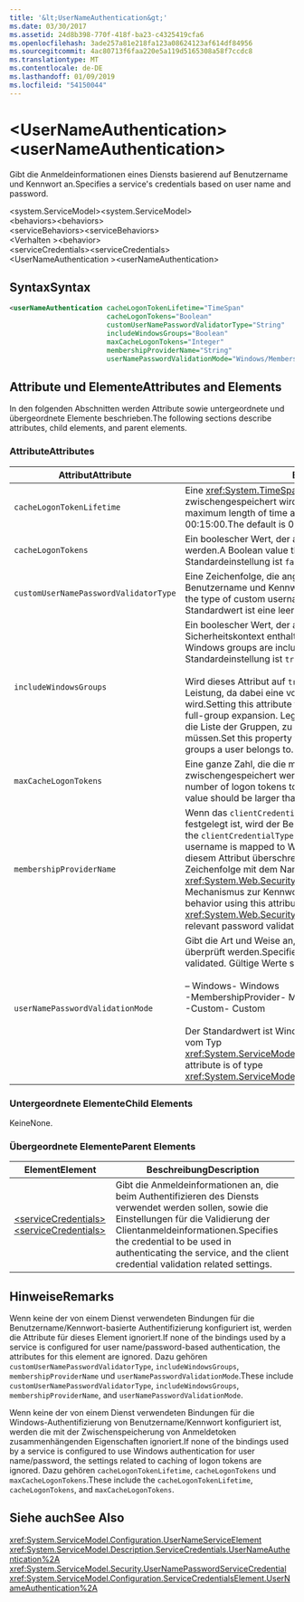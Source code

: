 ```yaml
---
title: '&lt;UserNameAuthentication&gt;'
ms.date: 03/30/2017
ms.assetid: 24d8b398-770f-418f-ba23-c4325419cfa6
ms.openlocfilehash: 3ade257a81e218fa123a08624123af614df84956
ms.sourcegitcommit: 4ac80713f6faa220e5a119d5165308a58f7ccdc8
ms.translationtype: MT
ms.contentlocale: de-DE
ms.lasthandoff: 01/09/2019
ms.locfileid: "54150044"
---
```

# <a name="ltusernameauthenticationgt"></a><span data-ttu-id="ddc65-102">&lt;UserNameAuthentication&gt;</span><span class="sxs-lookup"><span data-stu-id="ddc65-102">&lt;userNameAuthentication&gt;</span></span>
<span data-ttu-id="ddc65-103">Gibt die Anmeldeinformationen eines Diensts basierend auf Benutzername und Kennwort an.</span><span class="sxs-lookup"><span data-stu-id="ddc65-103">Specifies a service's credentials based on user name and password.</span></span>  
  
 <span data-ttu-id="ddc65-104">\<system.ServiceModel></span><span class="sxs-lookup"><span data-stu-id="ddc65-104">\<system.ServiceModel></span></span>  
<span data-ttu-id="ddc65-105">\<behaviors></span><span class="sxs-lookup"><span data-stu-id="ddc65-105">\<behaviors></span></span>  
<span data-ttu-id="ddc65-106">\<serviceBehaviors></span><span class="sxs-lookup"><span data-stu-id="ddc65-106">\<serviceBehaviors></span></span>  
<span data-ttu-id="ddc65-107">\<Verhalten ></span><span class="sxs-lookup"><span data-stu-id="ddc65-107">\<behavior></span></span>  
<span data-ttu-id="ddc65-108">\<serviceCredentials></span><span class="sxs-lookup"><span data-stu-id="ddc65-108">\<serviceCredentials></span></span>  
<span data-ttu-id="ddc65-109">\<UserNameAuthentication ></span><span class="sxs-lookup"><span data-stu-id="ddc65-109">\<userNameAuthentication></span></span>  
  
## <a name="syntax"></a><span data-ttu-id="ddc65-110">Syntax</span><span class="sxs-lookup"><span data-stu-id="ddc65-110">Syntax</span></span>  
  
```xml  
<userNameAuthentication cacheLogonTokenLifetime="TimeSpan"
                        cacheLogonTokens="Boolean"
                        customUserNamePasswordValidatorType="String"
                        includeWindowsGroups="Boolean"
                        maxCacheLogonTokens="Integer"
                        membershipProviderName="String"
                        userNamePasswordValidationMode="Windows/MembershipProvider/Custom" />
```  
  
## <a name="attributes-and-elements"></a><span data-ttu-id="ddc65-111">Attribute und Elemente</span><span class="sxs-lookup"><span data-stu-id="ddc65-111">Attributes and Elements</span></span>  
 <span data-ttu-id="ddc65-112">In den folgenden Abschnitten werden Attribute sowie untergeordnete und übergeordnete Elemente beschrieben.</span><span class="sxs-lookup"><span data-stu-id="ddc65-112">The following sections describe attributes, child elements, and parent elements.</span></span>  
  
### <a name="attributes"></a><span data-ttu-id="ddc65-113">Attribute</span><span class="sxs-lookup"><span data-stu-id="ddc65-113">Attributes</span></span>  
  
|<span data-ttu-id="ddc65-114">Attribut</span><span class="sxs-lookup"><span data-stu-id="ddc65-114">Attribute</span></span>|<span data-ttu-id="ddc65-115">Beschreibung</span><span class="sxs-lookup"><span data-stu-id="ddc65-115">Description</span></span>|  
|---------------|-----------------|  
|`cacheLogonTokenLifetime`|<span data-ttu-id="ddc65-116">Eine <xref:System.TimeSpan>, die angibt, wie lange ein Token maximal zwischengespeichert wird.</span><span class="sxs-lookup"><span data-stu-id="ddc65-116">A <xref:System.TimeSpan> that specifies the maximum length of time a token is cached.</span></span> <span data-ttu-id="ddc65-117">Der Standardwert ist 00:15:00.</span><span class="sxs-lookup"><span data-stu-id="ddc65-117">The default is 00:15:00.</span></span>|  
|`cacheLogonTokens`|<span data-ttu-id="ddc65-118">Ein boolescher Wert, der angibt, ob Anmeldetoken zwischengespeichert werden.</span><span class="sxs-lookup"><span data-stu-id="ddc65-118">A Boolean value that specifies whether logon tokens are cached.</span></span> <span data-ttu-id="ddc65-119">Die Standardeinstellung ist `false`.</span><span class="sxs-lookup"><span data-stu-id="ddc65-119">The default is `false`.</span></span>|  
|`customUserNamePasswordValidatorType`|<span data-ttu-id="ddc65-120">Eine Zeichenfolge, die angibt, welche benutzerdefinierte Prüfung für Benutzername und Kennwort verwendet werden soll.</span><span class="sxs-lookup"><span data-stu-id="ddc65-120">A string that specifies the type of custom username password validator to be used.</span></span> <span data-ttu-id="ddc65-121">Der Standardwert ist eine leere Zeichenfolge.</span><span class="sxs-lookup"><span data-stu-id="ddc65-121">The default is an empty string.</span></span>|  
|`includeWindowsGroups`|<span data-ttu-id="ddc65-122">Ein boolescher Wert, der angibt, ob Windows-Gruppen im Sicherheitskontext enthalten sind.</span><span class="sxs-lookup"><span data-stu-id="ddc65-122">A Boolean value that specifies whether Windows groups are included in the security context.</span></span> <span data-ttu-id="ddc65-123">Die Standardeinstellung ist `true`.</span><span class="sxs-lookup"><span data-stu-id="ddc65-123">The default is `true`.</span></span><br /><br /> <span data-ttu-id="ddc65-124">Wird dieses Attribut auf `true` festgelegt, hat dies Auswirkungen auf die Leistung, da dabei eine vollständige Gruppenerweiterung durchgeführt wird.</span><span class="sxs-lookup"><span data-stu-id="ddc65-124">Setting this attribute to `true` has a performance impact as it results in a full-group expansion.</span></span> <span data-ttu-id="ddc65-125">Legen Sie diese Eigenschaft auf `false` fest, wenn Sie die Liste der Gruppen, zu denen ein Benutzer gehört, nicht einrichten müssen.</span><span class="sxs-lookup"><span data-stu-id="ddc65-125">Set this property to `false` if you do not need to establish the list of groups a user belongs to.</span></span>|  
|`maxCacheLogonTokens`|<span data-ttu-id="ddc65-126">Eine ganze Zahl, die die maximale Anzahl an Anmeldetoken angibt, die zwischengespeichert werden können.</span><span class="sxs-lookup"><span data-stu-id="ddc65-126">An integer that specifies the maximum number of logon tokens to cache.</span></span> <span data-ttu-id="ddc65-127">Dieser Wert muss größer als null sein.</span><span class="sxs-lookup"><span data-stu-id="ddc65-127">This value should be larger than zero.</span></span> <span data-ttu-id="ddc65-128">Der Standard ist 128.</span><span class="sxs-lookup"><span data-stu-id="ddc65-128">The default is 128.</span></span>|  
|`membershipProviderName`|<span data-ttu-id="ddc65-129">Wenn das `clientCredentialType`-Attribut einer Bindung auf `username` festgelegt ist, wird der Benutzername Windows-Konten zugewiesen.</span><span class="sxs-lookup"><span data-stu-id="ddc65-129">When the `clientCredentialType` attribute of a binding is set to `username`, the username is mapped to Windows accounts.</span></span> <span data-ttu-id="ddc65-130">Sie können dieses Verhalten mit diesem Attribut überschreiben. Bei dem Attribut handelt es sich um eine Zeichenfolge mit dem Namen des <xref:System.Web.Security.MembershipProvider>-Werts, der den relevanten Mechanismus zur Kennwortprüfung bereitstellt.</span><span class="sxs-lookup"><span data-stu-id="ddc65-130">You can override this behavior using this attribute, which is a string that contains the name of the <xref:System.Web.Security.MembershipProvider> value that provides the relevant password validation mechanism.</span></span>|  
|`userNamePasswordValidationMode`|<span data-ttu-id="ddc65-131">Gibt die Art und Weise an, in der der Benutzername und das Kennwort überprüft werden.</span><span class="sxs-lookup"><span data-stu-id="ddc65-131">Specifies the manner in which username password is validated.</span></span> <span data-ttu-id="ddc65-132">Gültige Werte sind:</span><span class="sxs-lookup"><span data-stu-id="ddc65-132">Valid values are:</span></span><br /><br /> <span data-ttu-id="ddc65-133">– Windows</span><span class="sxs-lookup"><span data-stu-id="ddc65-133">-   Windows</span></span><br /><span data-ttu-id="ddc65-134">-MembershipProvider</span><span class="sxs-lookup"><span data-stu-id="ddc65-134">-   MembershipProvider</span></span><br /><span data-ttu-id="ddc65-135">-Custom</span><span class="sxs-lookup"><span data-stu-id="ddc65-135">-   Custom</span></span><br /><br /> <span data-ttu-id="ddc65-136">Der Standardwert ist Windows.</span><span class="sxs-lookup"><span data-stu-id="ddc65-136">The default is Windows.</span></span> <span data-ttu-id="ddc65-137">Dieses Attribut ist vom Typ <xref:System.ServiceModel.Security.UserNamePasswordValidationMode>.</span><span class="sxs-lookup"><span data-stu-id="ddc65-137">This attribute is of type <xref:System.ServiceModel.Security.UserNamePasswordValidationMode>.</span></span>|  
  
### <a name="child-elements"></a><span data-ttu-id="ddc65-138">Untergeordnete Elemente</span><span class="sxs-lookup"><span data-stu-id="ddc65-138">Child Elements</span></span>  
 <span data-ttu-id="ddc65-139">Keine</span><span class="sxs-lookup"><span data-stu-id="ddc65-139">None.</span></span>  
  
### <a name="parent-elements"></a><span data-ttu-id="ddc65-140">Übergeordnete Elemente</span><span class="sxs-lookup"><span data-stu-id="ddc65-140">Parent Elements</span></span>  
  
|<span data-ttu-id="ddc65-141">Element</span><span class="sxs-lookup"><span data-stu-id="ddc65-141">Element</span></span>|<span data-ttu-id="ddc65-142">Beschreibung</span><span class="sxs-lookup"><span data-stu-id="ddc65-142">Description</span></span>|  
|-------------|-----------------|  
|[<span data-ttu-id="ddc65-143">\<serviceCredentials></span><span class="sxs-lookup"><span data-stu-id="ddc65-143">\<serviceCredentials></span></span>](../../../../../docs/framework/configure-apps/file-schema/wcf/servicecredentials.md)|<span data-ttu-id="ddc65-144">Gibt die Anmeldeinformationen an, die beim Authentifizieren des Diensts verwendet werden sollen, sowie die Einstellungen für die Validierung der Clientanmeldeinformationen.</span><span class="sxs-lookup"><span data-stu-id="ddc65-144">Specifies the credential to be used in authenticating the service, and the client credential validation related settings.</span></span>|  
  
## <a name="remarks"></a><span data-ttu-id="ddc65-145">Hinweise</span><span class="sxs-lookup"><span data-stu-id="ddc65-145">Remarks</span></span>  
 <span data-ttu-id="ddc65-146">Wenn keine der von einem Dienst verwendeten Bindungen für die Benutzername/Kennwort-basierte Authentifizierung konfiguriert ist, werden die Attribute für dieses Element ignoriert.</span><span class="sxs-lookup"><span data-stu-id="ddc65-146">If none of the bindings used by a service is configured for user name/password-based authentication, the attributes for this element are ignored.</span></span> <span data-ttu-id="ddc65-147">Dazu gehören `customUserNamePasswordValidatorType`, `includeWindowsGroups`, `membershipProviderName` und `userNamePasswordValidationMode`.</span><span class="sxs-lookup"><span data-stu-id="ddc65-147">These include `customUserNamePasswordValidatorType`, `includeWindowsGroups`, `membershipProviderName`, and `userNamePasswordValidationMode`.</span></span>  
  
 <span data-ttu-id="ddc65-148">Wenn keine der von einem Dienst verwendeten Bindungen für die Windows-Authentifizierung von Benutzername/Kennwort konfiguriert ist, werden die mit der Zwischenspeicherung von Anmeldetoken zusammenhängenden Eigenschaften ignoriert.</span><span class="sxs-lookup"><span data-stu-id="ddc65-148">If none of the bindings used by a service is configured to use Windows authentication for user name/password, the settings related to caching of logon tokens are ignored.</span></span> <span data-ttu-id="ddc65-149">Dazu gehören `cacheLogonTokenLifetime`, `cacheLogonTokens` und `maxCacheLogonTokens`.</span><span class="sxs-lookup"><span data-stu-id="ddc65-149">These include the `cacheLogonTokenLifetime`, `cacheLogonTokens`, and `maxCacheLogonTokens`.</span></span>  
  
## <a name="see-also"></a><span data-ttu-id="ddc65-150">Siehe auch</span><span class="sxs-lookup"><span data-stu-id="ddc65-150">See Also</span></span>  
 <xref:System.ServiceModel.Configuration.UserNameServiceElement>  
 <xref:System.ServiceModel.Description.ServiceCredentials.UserNameAuthentication%2A>  
 <xref:System.ServiceModel.Security.UserNamePasswordServiceCredential>  
 <xref:System.ServiceModel.Configuration.ServiceCredentialsElement.UserNameAuthentication%2A>

